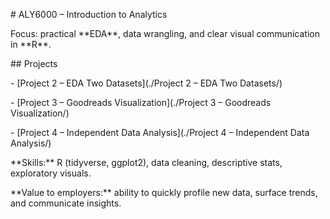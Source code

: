 \# ALY6000 – Introduction to Analytics



Focus: practical \*\*EDA\*\*, data wrangling, and clear visual communication in \*\*R\*\*.



\## Projects

\- \[Project 2 – EDA Two Datasets](./Project 2 – EDA Two Datasets/)

\- \[Project 3 – Goodreads Visualization](./Project 3 – Goodreads Visualization/)

\- \[Project 4 – Independent Data Analysis](./Project 4 – Independent Data Analysis/)



\*\*Skills:\*\* R (tidyverse, ggplot2), data cleaning, descriptive stats, exploratory visuals.  

\*\*Value to employers:\*\* ability to quickly profile new data, surface trends, and communicate insights.



